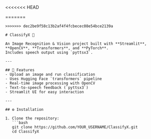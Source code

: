 <<<<<<< HEAD

=======
``````
>>>>>>> dec2be9f58c13b2af4f4fcbecec08e54bce2139a

# ClassifyX 🎯

An Image Recognition & Vision project built with **Streamlit**, **OpenCV**, **Transformers**, and **PyTorch**.  
Includes speech output using `pyttsx3`.

---

## 🚀 Features
- Upload an image and run classification
- Uses Hugging Face `transformers` pipeline
- Real-time image processing with OpenCV
- Text-to-speech feedback (`pyttsx3`)
- Streamlit UI for easy interaction

---

## ⚙️ Installation

1. Clone the repository:
   ```bash
   git clone https://github.com/YOUR_USERNAME/ClassifyX.git
   cd ClassifyX

